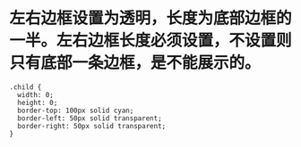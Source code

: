 # 左右边框设置为透明，长度为底部边框的一半。左右边框长度必须设置，不设置则只有底部一条边框，是不能展示的。
    .child {
      width: 0;
      height: 0;
      border-top: 100px solid cyan;
      border-left: 50px solid transparent;
      border-right: 50px solid transparent;
    }